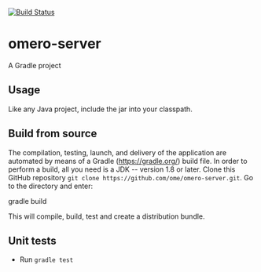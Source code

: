 [![Build Status](https://travis-ci.org/ome/omero-server.png)](https://travis-ci.org/ome/omero-server)

# omero-server

A Gradle project

## Usage

Like any Java project, include the jar into your classpath.

## Build from source

The compilation, testing, launch, and delivery of the application are
automated by means of a Gradle (https://gradle.org/) build file.
In order to perform a build, all you need is
a JDK -- version 1.8 or later.
Clone this GitHub repository `git clone https://github.com/ome/omero-server.git`.
Go to the directory and enter:

  gradle build

This will compile, build, test and create a distribution bundle.

## Unit tests
 * Run `gradle test`
